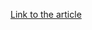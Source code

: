 [Link to the article](https://www.bleepingcomputer.com/news/artificial-intelligence/chatgpt-allows-access-to-underlying-sandbox-os-playbook-data/)
